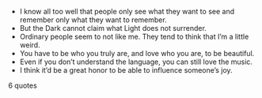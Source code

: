  - I know all too well that people only see what they want to see and remember only what they want to remember.
 - But the Dark cannot claim what Light does not surrender.
 - Ordinary people seem to not like me. They tend to think that I’m a little weird.
 - You have to be who you truly are, and love who you are, to be beautiful.
 - Even if you don’t understand the language, you can still love the music.
 - I think it’d be a great honor to be able to influence someone’s joy.

6 quotes